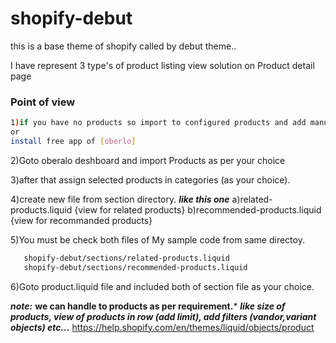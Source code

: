 # shopify-debut
this is a base theme of shopify called by debut theme..

I have represent 3 type's of product listing view solution on Product detail page

### Point of view
```bash
1)if you have no products so import to configured products and add manually as per choice,
or
install free app of [oberlo]
```
2)Goto oberalo deshboard and import Products as per your choice

3)after that assign selected products in categories (as your choice).

4)create new file from section directory.
***like this one***
a)related-products.liquid {view for related products}
b)recommended-products.liquid {view for recommanded products}

5)You must be check both files of My sample code from same directoy.

```bash
   shopify-debut/sections/related-products.liquid
   shopify-debut/sections/recommended-products.liquid
```

6)Goto product.liquid file and included both of section file as your choice.

***note:*** 
	**we can handle to products as per requirement.***
	***like size of products, view of products in row (add limit), add filters (vandor,variant objects) etc...***
	https://help.shopify.com/en/themes/liquid/objects/product
